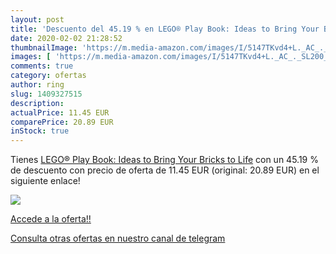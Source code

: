 ```yaml
---
layout: post
title: 'Descuento del 45.19 % en LEGO® Play Book: Ideas to Bring Your Bri'
date: 2020-02-02 21:28:52
thumbnailImage: 'https://m.media-amazon.com/images/I/5147TKvd4+L._AC_._SL200_.jpg'
images: [ 'https://m.media-amazon.com/images/I/5147TKvd4+L._AC_._SL200_.jpg' ]
comments: true
category: ofertas
author: ring
slug: 1409327515
description:
actualPrice: 11.45 EUR
comparePrice: 20.89 EUR
inStock: true
---
```


Tienes [LEGO® Play Book: Ideas to Bring Your Bricks to Life](https://www.amazon.com/dp/1409327515/?tag=redken08-20) con un 45.19 % de descuento con precio de oferta de 11.45 EUR (original: 20.89 EUR) en el siguiente enlace!

[![](https://m.media-amazon.com/images/I/5147TKvd4+L._AC_._SL200_.jpg)](https://www.amazon.com/dp/1409327515/?tag=redken08-20)

[Accede a la oferta!!](https://www.amazon.com/dp/1409327515/?tag=redken08-20)

[Consulta otras ofertas en nuestro canal de telegram](https://t.me/s/ofertas25)
